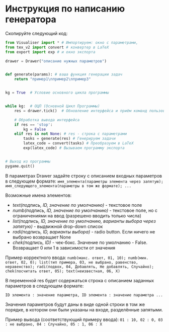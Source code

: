 # Инструкция по написанию генератора

Скопируйте следующий код:
```python
from Visualiser import * # Импортируем: окно с параметрами,
from tex_v2 import convert # конвертер в LaTeX
from export import exp # и окно экспорта

drawer = Drawer("описание нужных параметров")


def generate(params): # ваша функция генерации задач
    return "пример1\nпример2\nпример3"


kg = True  # Условие основного цикла программы


while kg:  # ОЦП (Основной Цикл Программы)
    res = drawer.tick()  # Обновление интерфейса и приём команд пользователя. Для пересоздания интерфейса используется функция reset("новый_ввод")

    # Обработка вывода интерфейса
    if res == 'stop':
        kg = False
    elif res is not None: # res - строка с параметрами
        tasks = generate(res) # Генерируем задачи
        latex_code = convert(tasks) # Преобразуем в LaTeX
        exp(latex_code) # Вызываем программу экспорта


# Выход из программы
pygame.quit()
```

В параметрах Drawer задайте строку с описанием входных параметров в следующем формате:
```имя_элемента(параметры элемента через запятую); имя_следующего_элемента(параметры в том же формате); ...```

Возможные имена элементов:
- *text(подпись, ID, значение по умолчанию)* - текстовое поле
- *numb(подпись, ID, значение по умолчанию)* - текстовое поле, но с ограничениями на ввод (разрешено вводить только числа)
- *list(подпись, ID, значение по умолчанию, варианты выбора через запятую)* - выдвижной drop-down список
- *radi(подпись, ID, варианты выбора)* - radio button. Если ничего не выбрано возвращает None
- *chek(подпись, ID)* - чек-бокс. Значение по умолчанию - False. Возвращает 0 или 1 в зависимости от значения

Пример корректного ввода:
```numb(макс. ответ, 01, 10); numb(мин. ответ, 02, 0); list(тип примера, 03, не выбрано, равенство, неравенство); radi(подвох, 04, Добавлять, Не добавлять, Случайно); chek(посчитать ответ, 05); text(неизвестная, 06, X)```

В переменной res будет содержаться строка с описанием заданных параметров в следующем формате:

```ID элемента : значение параметра, ID элемента : значение параметра ...```

Значения параметров будут даны в виде одной строки в том же порядке, в котором они были указаны на входе, разделённые запятыми.

Пример вывода (соответствующий примеру ввода):
```01 : 10, 02 : 0, 03 : не выбрано, 04 : Случайно, 05 : 1, 06 : X```